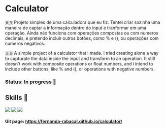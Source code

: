 # Calculator

🇧🇷 Projeto simples de uma calculadora que eu fiz. Tentei criar sozinha uma maneira de captar a informação dentro do input e tranformar em uma operação. Ainda não funciona com operações compostas ou com numeros decimais, e pretendo incluir outros botões, como % e (), ou operações com numeros negativos.

🇺🇸 A simple project of a calculator that i made. I tried creating alone a way to capturate the data inside the input and transform to an operation. It still doesn't work with composite operations or float numbers, and i intend to include other buttons, like % and (), or operations with negative numbers.

### Status: In progress 🚧

## Skills 🧰
<img src="https://img.shields.io/badge/HTML5-E34F26?style=for-the-badge&logo=html5&logoColor=white">  <img src="https://img.shields.io/badge/CSS3-1572B6?style=for-the-badge&logo=css3&logoColor=white"> <img src="https://img.shields.io/badge/JavaScript-323330?style=for-the-badge&logo=javascript&logoColor=F7DF1E">

#### Git page: https://fernanda-rabacal.github.io/calculator/
